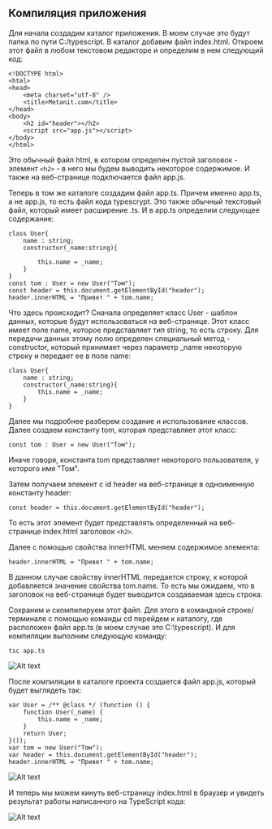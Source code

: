 ## Компиляция приложения
Для начала создадим каталог приложения. В моем случае это будут папка по пути C:/typescript. В каталог добавим файл index.html. Откроем этот файл в любом текстовом редакторе и определим в нем следующий код:

```
<!DOCTYPE html>
<html>
<head>
    <meta charset="utf-8" />
    <title>Metanit.com</title>
</head>
<body>
    <h2 id="header"></h2>
    <script src="app.js"></script>
</body>
</html>
```

Это обычный файл html, в котором определен пустой заголовок - элемент `<h2>` - в него мы будем выводить некоторое содержимое. И также на веб-странице подключается файл app.js.

Теперь в том же каталоге создадим файл app.ts. Причем именно app.ts, а не app.js, то есть файл кода typescrypt. Это также обычный текстовый файл, который имеет расширение .ts. И в app.ts определим следующее содержание:

```
class User{
    name : string;
    constructor(_name:string){
          
        this.name = _name;
    }
}
const tom : User = new User("Том");
const header = this.document.getElementById("header");
header.innerHTML = "Привет " + tom.name;
```

Что здесь происходит? Сначала определяет класс User - шаблон данных, которые будут использоваться на веб-странице. Этот класс имеет поле name, которое представляет тип string, то есть строку. Для передачи данных этому полю определен специальный метод - constructor, который принимает через параметр _name некоторую строку и передает ее в поле name:

```
class User{
    name : string;
    constructor(_name:string){
        this.name = _name;
    }
}
```

Далее мы подробнее разберем создание и использование классов. Далее создаем константу tom, которая представляет этот класс:

```
const tom : User = new User("Том");
```

Иначе говоря, константа tom представляет некоторого пользователя, у которого имя "Том".

Затем получаем элемент с id header на веб-странице в одноименную константу header:

```
const header = this.document.getElementById("header");
```

То есть этот элемент будет представлять определенный на веб-странице index.html заголовок `<h2>`.

Далее с помощью свойства innerHTML меняем содержимое элемента:

```
header.innerHTML = "Привет " + tom.name;
```

В данном случае свойству innerHTML передается строку, к которой добавляется значение свойства tom.name. То есть мы ожидаем, что в заголовок на веб-странице будет выводится создаваемая здесь строка.

Сохраним и скомпилируем этот файл. Для этого в командной строке/терминале с помощью команды cd перейдем к каталогу, где расположен файл app.ts (в моем случае это C:\typescript). И для компиляции выполним следующую команду:

```
tsc app.ts
```

![Alt text](/TypeScript/resources/%D0%9A%D0%BE%D0%BC%D0%B0%D0%BD%D0%B4%D0%BD%D0%B0%D1%8F_%D1%81%D1%82%D1%80%D0%BE%D0%BA%D0%B0.png)

После компиляции в каталоге проекта создается файл app.js, который будет выглядеть так:

```
var User = /** @class */ (function () {
    function User(_name) {
        this.name = _name;
    }
    return User;
}());
var tom = new User("Том");
var header = this.document.getElementById("header");
header.innerHTML = "Привет " + tom.name;
```

![Alt text](/TypeScript/resources/%D0%9F%D0%B0%D0%BF%D0%BA%D0%B0_%D0%BF%D1%80%D0%BE%D0%B5%D0%BA%D1%82%D0%B0.png)

И теперь мы можем кинуть веб-страницу index.html в браузер и увидеть результат работы написанного на TypeScript кода:

![Alt text](/TypeScript/resources/%D0%91%D1%80%D0%B0%D1%83%D0%B7%D0%B5%D1%80.png)